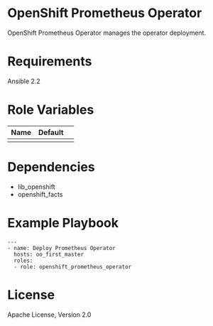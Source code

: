 # OpenShift Prometheus Operator

OpenShift Prometheus Operator manages the operator deployment.

# Requirements

Ansible 2.2

# Role Variables

| Name                                    | Default                |                  |
|----------------|------------------------|------------------|
|                |                        |                  |

# Dependencies

- lib_openshift
- openshift_facts

# Example Playbook

```
---
- name: Deploy Prometheus Operator
  hosts: oo_first_master
  roles:
  - role: openshift_prometheus_operator
```

# License

Apache License, Version 2.0
